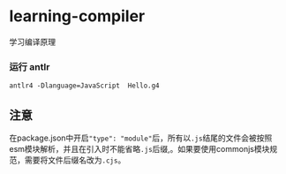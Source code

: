 # learning-compiler

学习编译原理

### 运行 antlr

```
antlr4 -Dlanguage=JavaScript  Hello.g4
```

## 注意

在package.json中开启`"type": "module"`后，所有以`.js`结尾的文件会被按照esm模块解析，并且在引入时不能省略`.js`后缀,。如果要使用commonjs模块规范，需要将文件后缀名改为`.cjs`。



